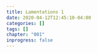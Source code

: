```yaml
---
title: Lamentations 1
date: 2020-04-12T12:45:10-04:00
categories: []
tags: []
chapter: "001"
inprogress: false
---
```


